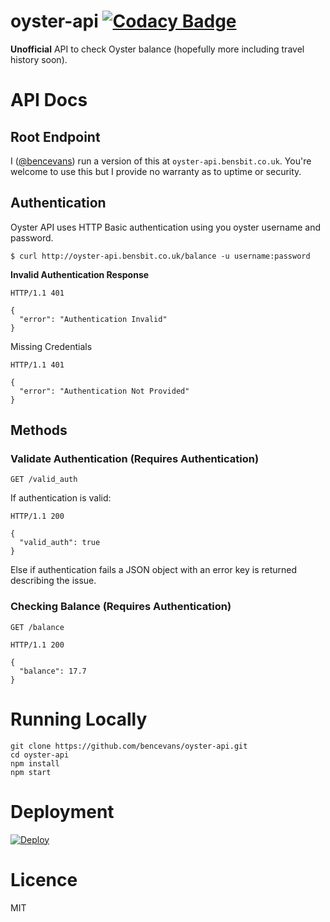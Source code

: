 # oyster-api [![Codacy Badge](https://www.codacy.com/project/badge/21d98d9476d54e57a00d3f0fdfa78f6e)](https://www.codacy.com)

**Unofficial** API to check Oyster balance (hopefully more including travel history soon).

# API Docs

## Root Endpoint

I ([@bencevans](https://github.com/bencevans)) run a version of this at `oyster-api.bensbit.co.uk`. You're welcome to use this but I provide no warranty as to uptime or security.

## Authentication

Oyster API uses HTTP Basic authentication using you oyster username and password.

    $ curl http://oyster-api.bensbit.co.uk/balance -u username:password

**Invalid Authentication Response**

```
HTTP/1.1 401

{
  "error": "Authentication Invalid"
}
```

Missing Credentials

```
HTTP/1.1 401

{
  "error": "Authentication Not Provided"
}
```

## Methods

### Validate Authentication (Requires Authentication)

    GET /valid_auth

If authentication is valid:

```
HTTP/1.1 200

{
  "valid_auth": true
}
```

Else if authentication fails a JSON object with an error key is returned describing the issue.

### Checking Balance (Requires Authentication)

    GET /balance

```
HTTP/1.1 200

{
  "balance": 17.7
}
```

# Running Locally

    git clone https://github.com/bencevans/oyster-api.git
    cd oyster-api
    npm install
    npm start

# Deployment

[![Deploy](https://www.herokucdn.com/deploy/button.png)](https://heroku.com/deploy)

# Licence

MIT
